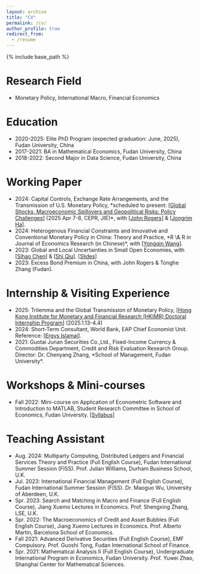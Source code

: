 ```yaml
---
layout: archive
title: "CV"
permalink: /cv/
author_profile: true
redirect_from:
  - /resume
---
```


{% include base_path %}

Research Field
======
* Monetary Policy, International Macro, Financial Economics

Education
======
* 2020-2025: Elite PhD Program (expected graduation: June, 2025), Fudan University, China
* 2017-2021: BA in Mathematical Economics, Fudan University, China
* 2018-2022: Second Major in Data Science, Fudan University, China


Working Paper
======
<ul>
  <li>2024: Capital Controls, Exchange Rate Arrangements, and the Transmission of U.S. Monetary Policy, *scheduled to present: [<a href="https://cepr.org/events/global-shocks-macroeconomic-spillovers-and-geopolitical-risks-policy-challenges">Global Shocks, Macroeconomic Spillovers and Geopolitical Risks: Policy Challenges</a>] (2025 Apr 7-8, CEPR, JIE)*, with [<a href="https://www.johnrogerseconomist.net/">John Rogers</a>] & [<a href="https://www.worldbank.org/en/about/people/j/jongrim-ha">Jongrim Ha</a>].</li>
  <!-- <li>2024: \textbf{Winners and Losers from U.S.-China Tension}, with \href{https://www.johnrogerseconomist.net/}{John Rogers} (Fudan) & \href{https://www.darden.virginia.edu/faculty-research/directory/bo-sun}{Bo Sun} (UVA) & \href{https://www.ecb.europa.eu/pub/research/authors/profiles/michael-ehrmann.en.html}{Michael Ehrmann} (ECB). [<a href="https://www.worldbank.org/en/about/people/j/jongrim-ha">VoxChina</a> </li>
  <li>2024: \textbf{Monetary Policy Uncertainty in Emerging Markets}, with \href{https://www.johnrogerseconomist.net/}{John Rogers} (Fudan) & \href{https://www.worldbank.org/en/about/people/j/jongrim-ha}{Jongrim Ha} (World Bank) </li>.
  <li>2024: Global Confidence Cycle </li> -->
  <li>2024: Heterogenous Financial Constraints and Innovative and Conventional Monetary Policy in China: Theory and Practice, *R \& R in Journal of Economics Research (in Chinese)*, with [<a href="https://fisf.fudan.edu.cn/en_show-112-156.html">Yongqin Wang</a>].</li>
  <li>2023: Global and Local Uncertainties in Small Open Economies, with [<a href="https://chensihao.weebly.com/">Sihao Chen</a>] & [<a href="https://sites.google.com/view/shiqiu">Shi Qiu</a>]. [<a href="https://www.dropbox.com/scl/fi/zkt3vkbojudzrnieeu58e/global_and_local_uncertainty_IU.pdf?rlkey=avpb7q9muhe31xaxfxv9omz8b&dl=0">Slides</a>]</li>
  <li>2023: Excess Bond Premium in China, with John Rogers & Tonghe Zhang (Fudan).</li>
</ul>


Internship & Visiting Experience
======
<ul>
  <li>2025: Trilemma and the Global Transmission of Monetary Policy, [<a href="https://www.hkma.gov.hk/eng/data-publications-and-research/research/hong-kong-institute-for-monetary-and-financial-research/">Hong Kong Institute for Monetary and Financial Research (HKIMR) Doctoral Internship Program</a>] (2025.1.13-4.4)</li>
  <li>2024: Short-Term Consultant, World Bank, EAP Chief Economist Unit. Reference: [<a href="https://www.worldbank.org/en/about/people/e/ergys-islamaj">Ergys Islamaj</a>].</li>
  <li>2021: Guotai Junan Securities Co.,Ltd., Fixed-Income Currency & Commodities Department, Credit and Risk Evaluation Research Group. Director: Dr. Chenyang Zhang, *School of Management, Fudan University*.</li>
</ul>

Workshops & Mini-courses
======
<ul>
  <li>Fall 2022: Mini-course on Application of Econometric Software and Introduction to MATLAB, Student Research Committee in School of Economics, Fudan University. [<a href="https://mp.weixin.qq.com/s/TnQ_byG4DxLn13yXswG8Cw">Syllabus</a>]</li>
</ul>

Teaching Assistant
======
<ul>
  <li>Aug. 2024: Multiparty Computing, Distributed Ledgers and Financial Services Theory and Practice (Full English Course), Fudan International Summer Session (FISS). Prof. Julian Williams, Durham Business School, U.K.</li>
  <li>Jul. 2023: International Financial Management (Full English Course), Fudan International Summer Session (FISS). Dr. Maoguo Wu, University of Aberdeen, U.K.</li>
  <li>Spr. 2023: Search and Matching in Macro and Finance (Full English Course), Jiang Xuemo Lectures in Economics. Prof. Shengxing Zhang, LSE, U.K.</li>
  <li>Spr. 2022: The Macroeconomics of Credit and Asset Bubbles (Full English Course), Jiang Xuemo Lectures in Economics. Prof. Alberto Martin, Barcelona School of Economics.</li>
  <li>Fall 2021: Advanced Derivative Securities (Full English Course), EMF Compulsory. Prof. Guoshi Tong, Fudan International School of Finance.</li>
  <li>Spr. 2021: Mathematical Analysis II (Full English Course), Undergraduate International Program in Economics, Fudan University. Prof. Yuwei Zhao, Shanghai Center for Mathematical Sciences.</li>
</ul>
